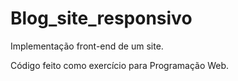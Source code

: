 # Blog_site_responsivo
Implementação front-end de um site.

Código feito como exercício para Programação Web.
